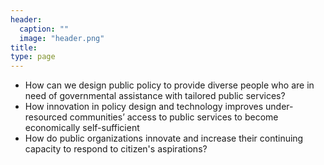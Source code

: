 ```yaml
---
header:
  caption: ""
  image: "header.png"
title: 
type: page
---
```


- How can we design public policy to provide diverse people who are in need of governmental assistance with tailored public services?
- How innovation in policy design and technology improves under-resourced communities’ access to public services to become economically self-sufficient
- How do public organizations innovate and increase their continuing capacity to respond to citizen's aspirations?
